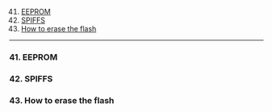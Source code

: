 41. [EEPROM](#41)
42. [SPIFFS](#42)
43. [How to erase the flash](#43)

---

### 41. EEPROM<a id="41"></a>

### 42. SPIFFS<a id="42"></a>

### 43. How to erase the flash<a id="43"></a>

